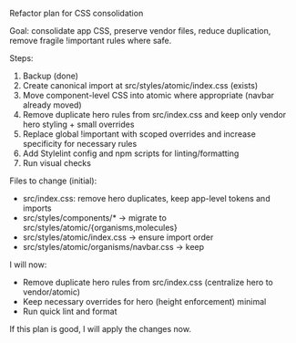 Refactor plan for CSS consolidation

Goal: consolidate app CSS, preserve vendor files, reduce duplication, remove fragile !important rules where safe.

Steps:
1. Backup (done)
2. Create canonical import at src/styles/atomic/index.css (exists)
3. Move component-level CSS into atomic where appropriate (navbar already moved)
4. Remove duplicate hero rules from src/index.css and keep only vendor hero styling + small overrides
5. Replace global !important with scoped overrides and increase specificity for necessary rules
6. Add Stylelint config and npm scripts for linting/formatting
7. Run visual checks

Files to change (initial):
- src/index.css: remove hero duplicates, keep app-level tokens and imports
- src/styles/components/* -> migrate to src/styles/atomic/{organisms,molecules}
- src/styles/atomic/index.css -> ensure import order
- src/styles/atomic/organisms/navbar.css -> keep

I will now:
- Remove duplicate hero rules from src/index.css (centralize hero to vendor/atomic)
- Keep necessary overrides for hero (height enforcement) minimal
- Run quick lint and format

If this plan is good, I will apply the changes now.
